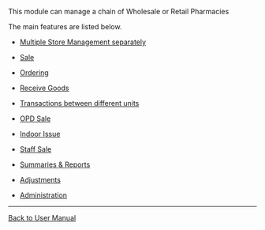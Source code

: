 This module can manage a chain of Wholesale or Retail Pharmacies

The main features are listed below.

* [Multiple Store Management separately](https://github.com/hmislk/hmis/wiki/Pharmacy-Multiple-Store-Management-separately)

* [Sale](https://github.com/hmislk/hmis/wiki/Pharmacy-Sale)

* [Ordering](https://github.com/hmislk/hmis/wiki/Pharmacy-Ordering)

* [Receive Goods](https://github.com/hmislk/hmis/wiki/Receive-Goods)

* [Transactions between different units](https://github.com/hmislk/hmis/wiki/Pharmacy-Transactions-between-different-units)

* [OPD Sale](https://github.com/hmislk/hmis/wiki/Pharmacy-OPD-Sale)

* [Indoor Issue](https://github.com/hmislk/hmis/wiki/Pharmacy-Indoor-Issue)

* [Staff Sale](https://github.com/hmislk/hmis/wiki/Pharmacy-Staff-Sale)

* [Summaries & Reports](https://github.com/hmislk/hmis/wiki/Pharmacy-Summaries-&-Reports)

* [Adjustments](https://github.com/hmislk/hmis/wiki/Pharmacy-Adjustments)

* [Administration](https://github.com/hmislk/hmis/wiki/Pharmacy-Administration)

***

[Back to User Manual](https://github.com/hmislk/hmis/wiki/User-Manual)